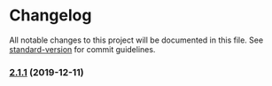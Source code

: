 # Changelog

All notable changes to this project will be documented in this file. See [standard-version](https://github.com/conventional-changelog/standard-version) for commit guidelines.

### [2.1.1](https://github.com/mikusjelly/dexsim/compare/v2.1.0...v2.1.1) (2019-12-11)
